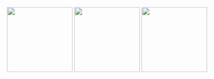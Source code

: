 <div align="center">
  <img align="center" height="150px" src="https://github-readme-stats.vercel.app/api?username=SHDocter&include_all_commits=true&count_private-true&custom_title=SHDocter%20Stats&show_icons=true&line_height=25&count_private=true&show_owner&hide_border=true&locale=cn&theme=buefy" />
  <img align="center" height="150px" src="https://github-readme-stats.vercel.app/api?username=SHDocter&include_all_commits=true&count_private-true&custom_title=SHDocter%20Stats&show_icons=true&line_height=25&count_private=true&show_owner&hide_border=true&locale=ja&theme=buefy" />
  <img align="center" height="150px" src="https://github-readme-stats.vercel.app/api/top-langs/?username=SHDocter&layout=compact&langs_count=10&theme=buefy&hide_border=true" />
</div>
